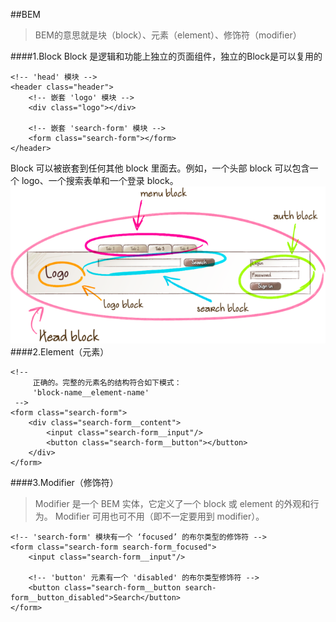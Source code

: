 ##BEM
> BEM的意思就是块（block）、元素（element）、修饰符（modifier）

####1.Block 
Block 是逻辑和功能上独立的页面组件，独立的Block是可以复用的
```
<!-- 'head' 模块 -->
<header class="header">
    <!-- 嵌套 'logo' 模块 -->
    <div class="logo"></div>

    <!-- 嵌套 'search-form' 模块 -->
    <form class="search-form"></form>
</header>
```
Block 可以被嵌套到任何其他 block 里面去。例如，一个头部 block 可以包含一个 logo、一个搜索表单和一个登录 block。
![](./i/1.png)
####2.Element（元素）

```
<!--
     正确的。完整的元素名的结构符合如下模式：
     'block-name__element-name'
 -->
<form class="search-form">
    <div class="search-form__content">
        <input class="search-form__input"/>
        <button class="search-form__button"></button>
    </div>
</form>
```
####3.Modifier（修饰符）
>Modifier 是一个 BEM 实体，它定义了一个 block 或 element 的外观和行为。 
Modifier 可用也可不用（即不一定要用到 modifier）。 
```
<!-- 'search-form' 模块有一个 ‘focused’ 的布尔类型的修饰符 -->
<form class="search-form search-form_focused">
    <input class="search-form__input"/>

    <!-- 'button' 元素有一个 'disabled' 的布尔类型修饰符 -->
    <button class="search-form__button search-form__button_disabled">Search</button>
</form>
```